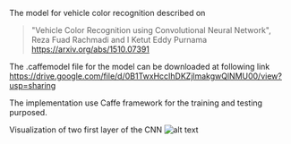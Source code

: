 The model for vehicle color recognition described on


>"Vehicle Color Recognition using Convolutional Neural Network",<br />
>Reza Fuad Rachmadi and I Ketut Eddy Purnama<br />
>https://arxiv.org/abs/1510.07391


The .caffemodel file for the model can be downloaded at following link
https://drive.google.com/file/d/0B1TwxHccIhDKZjlmakgwQlNMU00/view?usp=sharing

The implementation use Caffe framework for the training and testing purposed.

Visualization of two first layer of the CNN
![alt text](https://github.com/rezafuad/vehicle-color-recognition/raw/master/respond.png)

